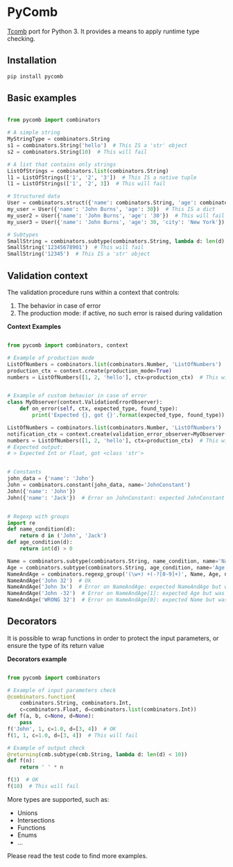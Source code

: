 PyComb
======


[Tcomb](http://www.github.com/gcanti/tcomb) port for Python 3.
It provides a means to apply runtime type checking.

Installation
------------

```sh
pip install pycomb
```

Basic examples
--------------

```python

from pycomb import combinators

# A simple string
MyStringType = combinators.String
s1 = combinators.String('hello')  # This IS a 'str' object
s2 = combinators.String(10)  # This will fail

# A list that contains only strings
ListOfStrings = combinators.list(combinators.String)
l1 = ListOfStrings(['1', '2', '3'])  # This IS a native tuple
l1 = ListOfStrings(['1', '2', 3])  # This will fail

# Structured data
User = combinators.struct({'name': combinators.String, 'age': combinators.Int, 'city': combinators.maybe(combinators.String)})
my_user = User({'name': 'John Burns', 'age': 30})  # This IS a dict
my_user2 = User({'name': 'John Burns', 'age': '30'})  # This will fail
my_user3 = User({'name': 'John Burns', 'age': 30, 'city': 'New York'})  # This IS a dict

# Subtypes
SmallString = combinators.subtype(combinators.String, lambda d: len(d) <= 10)  # Strings shorter than 11 characters
SmallString('12345678901')  # This will fail
SmallString('12345')  # This IS a 'str' object

```

Validation context
------------------
The validation procedure runs within a context that controls:

1. The behavior in case of error
2. The production mode: if active, no such error is raised during validation

**Context Examples**

```python

from pycomb import combinators, context

# Example of production mode
ListOfNumbers = combinators.list(combinators.Number, 'ListOfNumbers')
production_ctx = context.create(production_mode=True)
numbers = ListOfNumbers([1, 2, 'hello'], ctx=production_ctx)  # This will NOT fail


# Example of custom behavior in case of error
class MyObserver(context.ValidationErrorObserver):
    def on_error(self, ctx, expected_type, found_type):
        print('Expected {}, got {}'.format(expected_type, found_type))

ListOfNumbers = combinators.list(combinators.Number, 'ListOfNumbers')
notification_ctx = context.create(validation_error_observer=MyObserver())
numbers = ListOfNumbers([1, 2, 'hello'], ctx=production_ctx)  # This will NOT fail
# Expected output:
# > Expected Int or Float, got <class 'str'>


# Constants
john_data = {'name': 'John'}
John = combinators.constant(john_data, name='JohnConstant')
John({'name': 'John'})
John({'name': 'Jack'})  # Error on JohnConstant: expected JohnConstant but was dict


# Regexp with groups
import re
def name_condition(d):
    return d in ('John', 'Jack')
def age_condition(d):
    return int(d) > 0

Name = combinators.subtype(combinators.String, name_condition, name='Name')
Age = combinators.subtype(combinators.String, age_condition, name='Age')
NameAndAge = combinators.regexp_group('(\w+) +(-?[0-9]+)', Name, Age, name='NameAndAge')
NameAndAge('John 32')  # Ok
NameAndAge('John 3x')  # Error on NameAndAge: expected NameAndAge but was str
NameAndAge('John -32')  # Error on NameAndAge[1]: expected Age but was str
NameAndAge('WRONG 32')  # Error on NameAndAge[0]: expected Name but was str

```

Decorators
----------
It is possible to wrap functions in order to protect the input parameters,
or ensure the type of its return value

**Decorators example**

```python

from pycomb import combinators

# Example of input parameters check
@combinators.function(
    combinators.String, combinators.Int,
    c=combinators.Float, d=combinators.list(combinators.Int))
def f(a, b, c=None, d=None):
    pass
f('John', 1, c=1.0, d=[3, 4])  # OK
f(1, 1, c=1.0, d=[3, 4])  # This will fail

# Example of output check
@returning(cmb.subtype(cmb.String, lambda d: len(d) < 10))
def f(n):
    return ' ' * n

f(3)  # OK
f(10)  # This will fail

```

More types are supported, such as:

* Unions
* Intersections
* Functions
* Enums
* ...

Please read the test code to find more examples.
